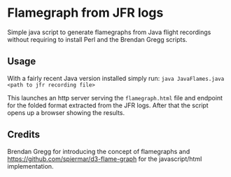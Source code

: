 # Flamegraph from JFR logs
Simple java script to generate flamegraphs from Java flight recordings without requiring to install Perl and the Brendan Gregg scripts.

## Usage
With a fairly recent Java version installed simply run:
`java JavaFlames.java <path to jfr recording file>`

This launches an http server serving the `flamegraph.html` file and endpoint for the folded format extracted from the JFR logs.
After that the script opens up a browser showing the results.

## Credits
Brendan Gregg for introducing the concept of flamegraphs and https://github.com/spiermar/d3-flame-graph for the javascript/html implementation.
